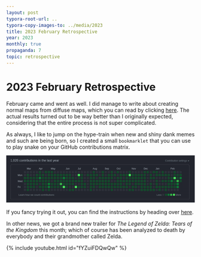 ```yaml
---
layout: post
typora-root-url: ..
typora-copy-images-to: ../media/2023
title: 2023 February Retrospective
year: 2023
monthly: true
propaganda: 7
topic: retrospective
---
```


2023 February Retrospective
=========================

February came and went as well. I did manage to write about creating normal maps from diffuse maps, which you can read by clicking [here][creating-normal-maps]. The actual results turned out to be way better than I originally expected, considering that the entire process is not super complicated.

As always, I like to jump on the hype-train when new and shiny dank memes and such are being born, so I created a small `bookmarklet` that you can use to play snake on your GitHub contributions matrix.

![snake](/media/2023/snake.gif)

If you fancy trying it out, you can find the instructions by heading over [here][githubsnake].

In other news, we got a brand new trailer for *The Legend of Zelda: Tears of the Kingdom* this month; which of course has been analyzed to death by everybody and their grandmother called Zelda.

{% include youtube.html id="fYZuiFDQwQw" %}

[creating-normal-maps]: /2023/02/07/creating-normal-maps/
[githubsnake]: https://github.com/icebreaker

